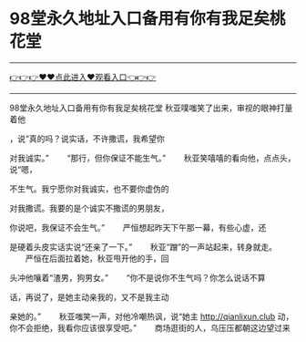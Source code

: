 # 98堂永久地址入口备用有你有我足矣桃花堂

<hr/><a href="https://github.com/lkijoi/chun/issues/1">👉👉👉♥♥点此进入♥观看入口👈👉👉</a><hr/>

98堂永久地址入口备用有你有我足矣桃花堂
秋亚噗嗤笑了出来，审视的眼神打量着他

，说“真的吗？说实话，不许撒谎，我希望你

对我诚实。”
　　“那行，但你保证不能生气。”
　　秋亚笑嘻嘻的看向他，点点头，说“嗯，

不生气。我宁愿你对我诚实，也不要你虚伪的

对我撒谎。我要的是个诚实不撒谎的男朋友，

你说吧，我保证不会生气。”
　　严恒想起昨天下午那一幕，有些心虚，还

是硬着头皮实话实说“还亲了一下。”
　　秋亚“蹭”的一声站起来，转身就走。
　　严恒在后面拉着她，秋亚甩开他的手，回

头冲他嚷着“渣男，狗男女。”
　　“你不是说你不生气吗？你怎么说话不算

话，再说了，是她主动亲我的，又不是我主动

亲她的。”
　　秋亚嗤笑一声，对他冷嘲热讽，说“她主
http://qianlixun.club
动，你不会拒绝，我看你应该很享受吧。”
　　商场逛街的人，乌压压都朝这边望过来
